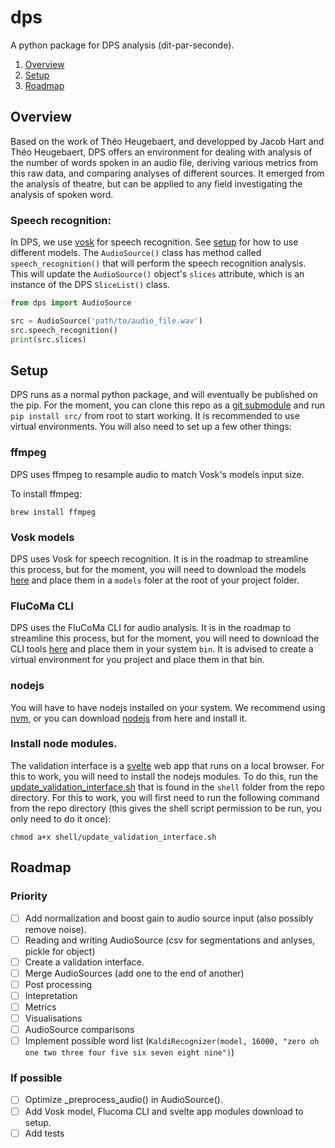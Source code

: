 # dps

A python package for DPS analysis (dit-par-seconde).

1. [Overview](#overview)
2. [Setup](#setup)
3. [Roadmap](#roadmap)

## Overview

Based on the work of Théo Heugebaert, and developped by Jacob Hart and Théo Heugebaert, DPS offers an environment for dealing with analysis of the number of words spoken in an audio file, deriving various metrics from this raw data, and comparing analyses of different sources. It emerged from the analysis of theatre, but can be applied to any field investigating the analysis of spoken word.

### Speech recognition:

In DPS, we use [vosk](https://pypi.org/project/vosk/) for speech recognition. See [setup](#setup) for how to use different models. The `AudioSource()` class has method called `speech_recognition()` that will perform the speech recognition analysis. This will update the `AudioSource()` object's `slices` attribute, which is an instance of the DPS `SliceList()` class.

```python
from dps import AudioSource

src = AudioSource('path/to/audio_file.wav')
src.speech_recognition()
print(src.slices)
```

## Setup

DPS runs as a normal python package, and will eventually be published on the pip. For the moment, you can clone this repo as a [git submodule](https://git-scm.com/book/en/v2/Git-Tools-Submodules) and run `pip install src/` from root to start working. It is recommended to use virtual environments. You will also need to set up a few other things:

### ffmpeg

DPS uses ffmpeg to resample audio to match Vosk's models input size.

To install ffmpeg:

```shell
brew install ffmpeg
```

### Vosk models

DPS uses Vosk for speech recognition. It is in the roadmap to streamline this process, but for the moment, you will need to download the models [here](https://alphacephei.com/vosk/models) and place them in a `models` foler at the root of your project folder.

### FluCoMa CLI

DPS uses the FluCoMa CLI for audio analysis. It is in the roadmap to streamline this process, but for the moment, you will need to download the CLI tools [here](https://github.com/flucoma/flucoma-cli/releases/tag/1.0.6) and place them in your system `bin`. It is advised to create a virtual environment for you project and place them in that bin.

### nodejs

You will have to have nodejs installed on your system. We recommend using [nvm](https://github.com/nvm-sh/nvm), or you can download [nodejs](https://nodejs.org/en) from here and install it.

### Install node modules.

The validation interface is a [svelte]() web app that runs on a local browser. For this to work, you will need to install the nodejs modules. To do this, run the [update_validation_interface.sh](/shell/update_validation_interface.sh) that is found in the `shell` folder from the repo directory. For this to work, you will first need to run the following command from the repo directory (this gives the shell script permission to be run, you only need to do it once):

```shell
chmod a+x shell/update_validation_interface.sh
```

## Roadmap

### Priority

- [ ] Add normalization and boost gain to audio source input (also possibly remove noise).
- [ ] Reading and writing AudioSource (csv for segmentations and anlyses, pickle for object)
- [ ] Create a validation interface.
- [ ] Merge AudioSources (add one to the end of another)
- [ ] Post processing
- [ ] Intepretation
- [ ] Metrics
- [ ] Visualisations
- [ ] AudioSource comparisons
- [ ] Implement possible word list (`KaldiRecognizer(model, 16000, "zero oh one two three four five six seven eight nine")`)

### If possible

- [ ] Optimize _preprocess_audio() in AudioSource().
- [ ] Add Vosk model, Flucoma CLI and svelte app modules download to setup.
- [ ] Add tests